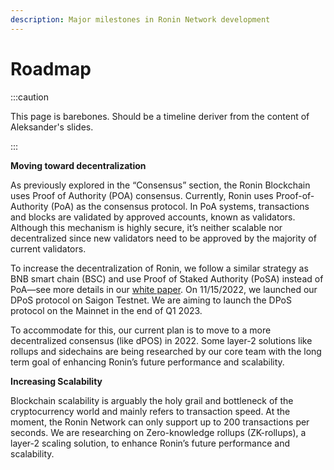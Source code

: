 ```yaml
---
description: Major milestones in Ronin Network development
---
```


# Roadmap

:::caution

This page is barebones. Should be a timeline deriver from the content of Aleksander's slides.

:::

**Moving toward decentralization**

As previously explored in the “Consensus” section, the Ronin Blockchain uses Proof of Authority (POA) consensus. 
Currently, Ronin uses Proof-of-Authority (PoA) as the consensus protocol. In PoA systems, transactions and blocks are validated by approved accounts, known as validators. Although this mechanism is highly secure, it’s neither scalable nor decentralized since new validators need to be approved by the majority of current validators.

To increase the decentralization of Ronin, we follow a similar strategy as BNB smart chain (BSC) and use Proof of Staked Authority (PoSA) instead of PoA—see more details in our [white paper](white-paper.md). On 11/15/2022, we launched our DPoS protocol on Saigon Testnet. We are aiming to launch the DPoS protocol on the Mainnet in the end of Q1 2023.

To accommodate for this, our current plan is to move to a more decentralized consensus (like dPOS) in 2022. Some layer-2 solutions like rollups and sidechains are being researched by our core team with the long term goal of enhancing Ronin’s future performance and scalability.

**Increasing Scalability**

Blockchain scalability is arguably the holy grail and bottleneck of the cryptocurrency world and mainly refers to transaction speed. At the moment, the Ronin Network can only support up to 200 transactions per seconds. 
We are researching on Zero-knowledge rollups (ZK-rollups), a layer-2  scaling solution, to enhance Ronin’s future performance and scalability. 
